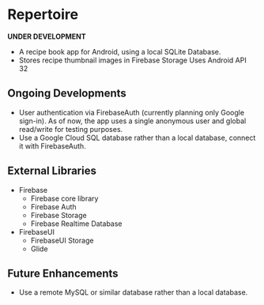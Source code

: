 # Repertoire

**UNDER DEVELOPMENT**<br>
* A recipe book app for Android, using a local SQLite Database.<br>
* Stores recipe thumbnail images in Firebase Storage
Uses Android API 32<br>

## Ongoing Developments
* User authentication via FirebaseAuth (currently planning only Google sign-in). As of now, the app uses a single anonymous user and global read/write for testing purposes. 
* Use a Google Cloud SQL database rather than a local database, connect it with FirebaseAuth.

## External Libraries
* Firebase 
  * Firebase core library
  * Firebase Auth
  * Firebase Storage
  * Firebase Realtime Database
* FirebaseUI
  * FirebaseUI Storage
  * Glide

## Future Enhancements
* Use a remote MySQL or similar database rather than a local database. 
